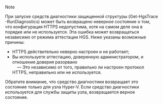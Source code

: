 > [!Note] 
> При запуске средств диагностики защищенной структуры (Get-HgsTrace -RunDiagnostics) может быть возвращено неверное состояние о том, что конфигурация HTTPS недопустима, хотя на самом деле она в порядке или не используется. Эта ошибка может возвращаться независимо от режима аттестации HGS. Ниже указаны возможные причины:
>
> - HTTPS действительно неверно настроен и не работает;<br>
> - Вы используете аттестацию, доверенную администратором, и отношение доверия разорвано<br>
> &nbsp;&nbsp;&nbsp;&nbsp;— Это независимо от того, правильно ли настроен протокол HTTPS, неправильно или не используется.<br>
>
> Обратите внимание, что средство диагностики возвращает это состояние только для узла Hyper-V. Если средство диагностики используется для службы защиты узла, возвращается верное состояние.

<!-- Appears in guarded-fabric-setting-up-the-host-guardian-service-hgs.md and guarded-fabric-troubleshoot-diagnostics.md
-->
